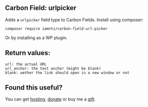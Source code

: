 ## Carbon Field: urlpicker

Adds a `urlpicker` field type to Carbon Fields. Install using composer:
```cli
composer require iamntz/carbon-field-url-picker
```

Or by installing as a WP plugin.

## Return values:

```
url: the actual URL
url_anchor: the text anchor (might be blank)
blank: wether the link should open in a new window or not
```


## Found this useful?

You can get [hosting](https://m.do.co/c/c95a44d0e992), [donate](https://www.paypal.me/iamntz) or buy me a [gift](http://iamntz.com/wishlist).

